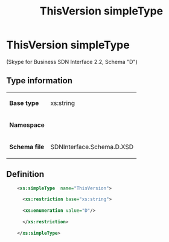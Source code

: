 ﻿---
title: ThisVersion simpleType 
TOCTitle: ThisVersion simpleType
ms:assetid: 571a287c-8368-f496-6adb-e2d9714d413e
ms:mtpsurl: https://msdn.microsoft.com/library/Mt171052(v=office.16)
ms:contentKeyID: 65855625
ms.date: 08/24/2015
mtps_version: v=office.16
dev_langs:
- xml
---

# ThisVersion simpleType 

(Skype for Business SDN Interface 2.2, Schema "D")


## Type information

<table>
<colgroup>
<col />
<col />
</colgroup>
<tbody>
<tr class="odd">
<td><p><strong>Base type</strong></p></td>
<td><p>xs:string</p></td>
</tr>
<tr class="even">
<td><p><strong>Namespace</strong></p></td>
<td><p></p></td>
</tr>
<tr class="odd">
<td><p><strong>Schema file</strong></p></td>
<td><p>SDNInterface.Schema.D.XSD</p></td>
</tr>
</tbody>
</table>


## Definition

```xml
    <xs:simpleType  name="ThisVersion">
    
      <xs:restriction base="xs:string">
    
      <xs:enumeration value="D"/>
    
      </xs:restriction>
      
    </xs:simpleType>
  
```

